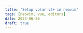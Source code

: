 ```yaml
---
title: "Setup volar v2+ in neovim"
tags: [neovim, vue, editors]
date: 2024-06-26
draft: true
---
```



